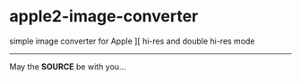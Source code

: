 apple2-image-converter
======================

simple image converter for Apple ][ hi-res and double hi-res mode

---
May the **SOURCE** be with you...
